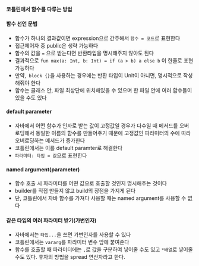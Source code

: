 #### 코틀린에서 함수를 다루는 방법
#### 함수 선언 문법
- 함수가 하나의 결과값이면 expression으로 간주해서 `함수 = 코드`로 표현한다
- 접근제어자 중 public은 생략 가능하다
- 함수의 값을 `=` 으로 받는다면 반환타입을 명시해주지 않아도 된다
- 결과적으로 `fun max(a: Int, b: Int) = if (a > b) a else b` 이 한줄로 표현가능하다
- 만약,` block {}`을 사용하는 경우에는 반환 타입이 Unit이 아니면, 명시적으로 작성해줘야 한다
- 함수는 클래스 안, 파일 최상단에 위치해있을 수 있으며 한 파일 안에 여러 함수들이 있을 수도 있다
#### default parameter
- 자바에서 어떤 함수가 인자로 받는 값이 고정값일 경우가 다수일 때 메서드를 오버로딩해서 동일한 이름의 함수를 만들어주기 때문에 고정값인 파라미터의 수에 따라 오버로딩하는 메서드가 증가한다
- 코틀린에서는 이를 default paramter로 해결한다
- `파라미터: 타입 = 값`으로 표현한다
#### named argument(parameter)
- 함수 호출 시 파라미터를 어떤 값으로 호출할 것인지 명시해주는 것이다
- builder를 직접 만들지 않고 build의 장점을 가지게 된다
- 단, 코틀린에서 자바 함수를 가져다 사용할 때는 named argument를 사용할 수 없다
#### 같은 타입의 여러 파라미터 받기(가변인자)
- 자바에서는 `타입...`을 쓰면 가변인자를 사용할 수 있다
- 코틀린에서는 `vararg`를 파라미터 변수 앞에 붙여준다
- 함수를 호출할 때 파라미터에는 `,`로 값을 구분하여 넣어줄 수도 있고 `*배열`로 넣어줄 수도 있다. 후자의 방법을 spread 연산자라고 한다.